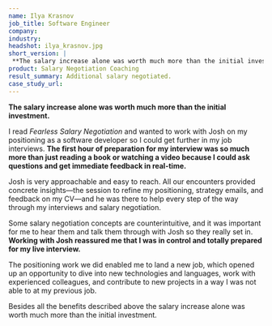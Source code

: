 ```yaml
---
name: Ilya Krasnov
job_title: Software Engineer
company: 
industry: 
headshot: ilya_krasnov.jpg
short_version: |
 **The salary increase alone was worth much more than the initial investment.**
product: Salary Negotiation Coaching
result_summary: Additional salary negotiated.
case_study_url: 
---
```


**The salary increase alone was worth much more than the initial investment.**

I read _Fearless Salary Negotiation_ and wanted to work with Josh on my positioning as a software developer so I could get further in my job interviews. **The first hour of preparation for my interview was so much more than just reading a book or watching a video because I could ask questions and get immediate feedback in real-time.**

Josh is very approachable and easy to reach. All our encounters provided concrete insights—the session to refine my positioning, strategy emails, and feedback on my CV—and he was there to help every step of the way through my interviews and salary negotiation.

Some salary negotiation concepts are counterintuitive, and it was important for me to hear them and talk them through with Josh so they really set in. **Working with Josh reassured me that I was in control and totally prepared for my live interview.**

The positioning work we did enabled me to land a new job, which opened up an opportunity to dive into new technologies and languages, work with experienced colleagues, and contribute to new projects in a way I was not able to at my previous job.

Besides all the benefits described above the salary increase alone was worth much more than the initial investment.